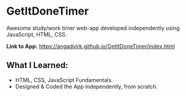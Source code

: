 # GetItDoneTimer
Awesome study/work timer web-app developed independently using JavaScript, HTML, CSS. 

**Link to App:** https://angadvirk.github.io/GetItDoneTimer/index.html

## What I Learned:
* HTML, CSS, JavaScript Fundamentals.
* Designed & Coded the App independently, from scratch.
